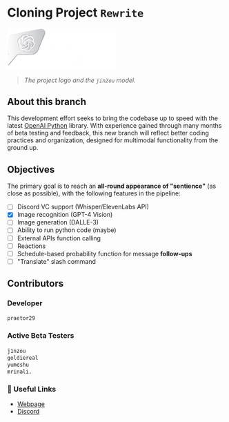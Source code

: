 # Cloning Project `Rewrite`
<img src="https://github.com/praetor29/personalgpt/blob/41fb79fd1fea01f3b898f048bab4b535b43dfea0/static/media/dark.b4376b4f184722ea3d28.png" width=50% height=50%>

> *The project logo and the `jin2ou` model.*

## About this branch
This development effort seeks to bring the codebase up to speed with the latest [OpenAI Python](https://github.com/openai/openai-python) library.
With experience gained through many months of beta testing and feedback, this new branch will reflect better coding practices and organization, designed for multimodal functionality from the ground up.

## Objectives
The primary goal is to reach an **all-round appearance of "sentience"** (as close as possible), with the following features in the pipeline:
- [ ] Discord VC support (Whisper/ElevenLabs API)
- [X] Image recognition (GPT-4 Vision)
- [ ] Image generation (DALLE-3)
- [ ] Ability to run python code (maybe)
- [ ] External APIs function calling
- [ ] Reactions
- [ ] Schedule-based probability function for message **follow-ups**
- [ ] "Translate" slash command

## Contributors
### Developer
```plaintext
praetor29
```
### Active Beta Testers
```plaintext
j1nzou
goldiereal
yumeshu
mrinali.
```
### :link: Useful Links
- [Webpage](https://praetor29.github.io/personalgpt)
- [Discord](https://discord.gg/9EA2mrG3ZT)
